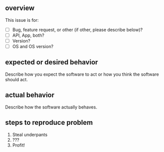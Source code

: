 ## overview

This issue is for:

- [ ] Bug, feature request, or other (if other, please describe below)?
- [ ] API, App, both?
- [ ] Version?
- [ ] OS and OS version?

## expected or desired behavior

Describe how you expect the software to act or how you think the software should act.

## actual behavior

Describe how the software actually behaves.

## steps to reproduce problem

1. Steal underpants 
2. ???
3. Profit!
